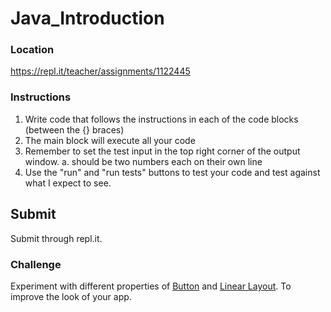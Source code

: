 # Java_Introduction

### Location
https://repl.it/teacher/assignments/1122445

### Instructions
1. Write code that follows the instructions in each of the code blocks (between the {} braces)
2. The main block will execute all your code
3. Remember to set the test input in the top right corner of the output window.
   a. should be two numbers each on their own line
4. Use the "run" and "run tests" buttons to test your code and test against what I expect to see.

## Submit

Submit through repl.it.

### Challenge

Experiment with different properties of [Button](https://developer.android.com/reference/android/widget/Button) and [Linear Layout](https://developer.android.com/guide/topics/ui/layout/linear). To improve the look of your app.
